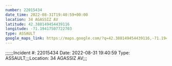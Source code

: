 ```yaml
---
number: 22015434
date_time: 2022-08-31T19:40:59+00:00
location: 34 AGASSIZ AV
latitude: 42.388149454439116
longitude: -71.19417507722703
type: ASSAULT
google_maps_link: https://maps.google.com/?q=42.388149454439116,-71.19417507722703
---
```


;;;;;;Incident #: 22015434  Date: 2022-08-31 19:40:59   Type: ASSAULT;;;Location: 34 AGASSIZ AV;;;
